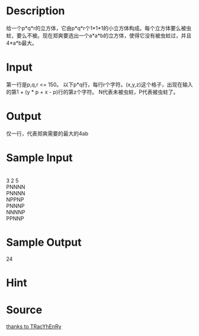 
# Description

<div class="content">  给一个p*q*r的立方体，它由p*q*r个1*1*1的小立方体构成。每个立方体要么被虫蛀，要么不被。现在郑爽要选出一个a*a*b的立方体，使得它没有被虫蛀过，并且4*a*b最大。

</div>

# Input

<div class="content">  第一行是p,q,r &lt;= 150。
  以下p*q行，每行r个字符。(x,y,z)这个格子，出现在输入的第1 + (y * p + x - p)行的第z个字符。 N代表未被虫蛀，P代表被虫蛀了。
</div>

# Output

<div class="content">  仅一行，代表郑爽需要的最大的4ab

</div>

# Sample Input

<div class="content"><span class="sampledata"><br/>
3 2 5<br/>
PNNNN<br/>
PNNNN<br/>
NPPNP<br/>
PNNNP<br/>
NNNNP<br/>
PPNNP<br/>
</span></div>

# Sample Output

<div class="content"><span class="sampledata">24</span></div>

# Hint

<div class="content"><p></p></div>

# Source

<div class="content"><p><a href="problemset.php?search=thanks to TRacYhEnRy">thanks to TRacYhEnRy</a></p></div>


